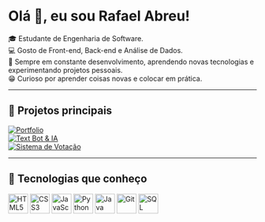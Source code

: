 # Olá 👋, eu sou Rafael Abreu!

🎓 Estudante de Engenharia de Software.  
💻 Gosto de Front-end, Back-end e Análise de Dados.  
🚀 Sempre em constante desenvolvimento, aprendendo novas tecnologias e experimentando projetos pessoais.  
😁 Curioso por aprender coisas novas e colocar em prática.  

---

## 📂 Projetos principais

<a href="https://github.com/rfaelvitor/portfolio">
  <img src="https://img.shields.io/badge/Portfolio-blue?style=for-the-badge&logo=github" alt="Portfolio"/>
</a><br>
<a href="https://github.com/rfaelvitor/AI_Generator">
  <img src="https://img.shields.io/badge/Text_Bot_|_IA_Generator-red?style=for-the-badge&logo=github" alt="Text Bot & IA"/>
</a><br> 
<a href="https://github.com/rfaelvitor/votingSystem">
  <img src="https://img.shields.io/badge/Sistema_de_Votação_(Console)-orange?style=for-the-badge&logo=github" alt="Sistema de Votação"/>
</a><br>

---

## 🚀 Tecnologias que conheço

<p align="left">
  <img src="https://cdn.jsdelivr.net/gh/devicons/devicon/icons/html5/html5-original.svg" alt="HTML5" width="40" height="40"/>  
  <img src="https://cdn.jsdelivr.net/gh/devicons/devicon/icons/css3/css3-original.svg" alt="CSS3" width="40" height="40"/>  
  <img src="https://cdn.jsdelivr.net/gh/devicons/devicon/icons/javascript/javascript-original.svg" alt="JavaScript" width="40" height="40"/>  
  <img src="https://cdn.jsdelivr.net/gh/devicons/devicon/icons/python/python-original.svg" alt="Python" width="40" height="40"/>  
  <img src="https://cdn.jsdelivr.net/gh/devicons/devicon/icons/java/java-original.svg" alt="Java" width="40" height="40"/>  
  <img src="https://cdn.jsdelivr.net/gh/devicons/devicon/icons/git/git-original.svg" alt="Git" width="40" height="40"/>  
  <img src="https://cdn.jsdelivr.net/gh/devicons/devicon/icons/mysql/mysql-original.svg" alt="SQL" width="40" height="40"/>  
</p>
